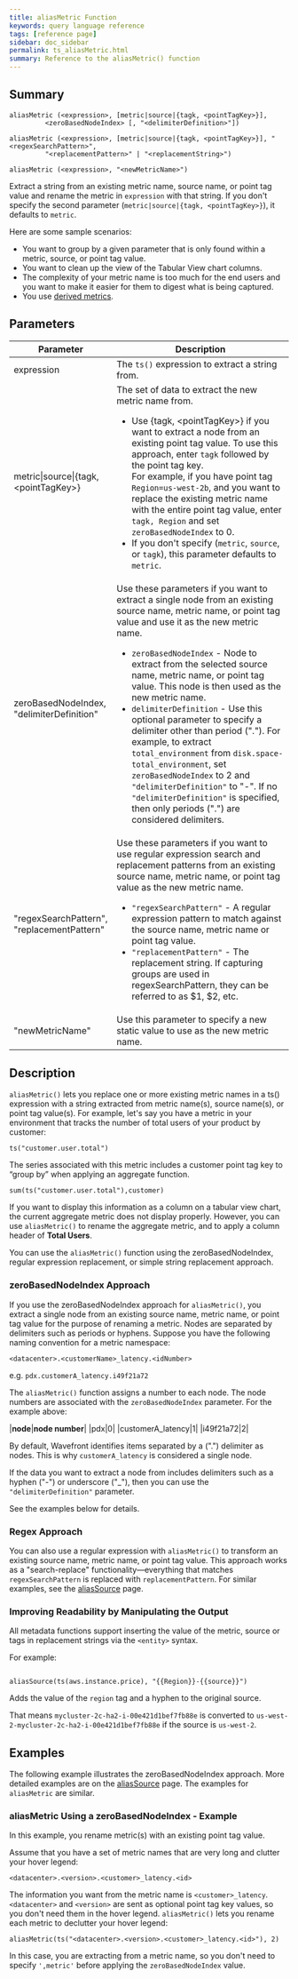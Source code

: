 ```yaml
---
title: aliasMetric Function
keywords: query language reference
tags: [reference page]
sidebar: doc_sidebar
permalink: ts_aliasMetric.html
summary: Reference to the aliasMetric() function
---
```


## Summary

```
aliasMetric (<expression>, [metric|source|{tagk, <pointTagKey>}],
         <zeroBasedNodeIndex> [, "<delimiterDefinition>"])

aliasMetric (<expression>, [metric|source|{tagk, <pointTagKey>}], "<regexSearchPattern>",
         "<replacementPattern>" | "<replacementString>")

aliasMetric (<expression>, "<newMetricName>")
```


Extract a string from an existing metric name, source name, or point tag value and rename the metric in `expression` with that string. If you don't specify the second parameter (`metric|source|{tagk, <pointTagKey>}`), it defaults to `metric`.

Here are some sample scenarios:
* You want to group by a given parameter that is only found within a metric, source, or point tag value.
* You want to clean up the view of the Tabular View chart columns.
* The complexity of your metric name is too much for the end users and you want to make it easier for them to digest what is being captured.
* You use [derived metrics](derived_metrics.html).

## Parameters

<table>
<tbody>
<thead>
<tr><th width="30%">Parameter</th><th width="70%">Description</th></tr>
</thead>
<tr>
<td>expression</td>
<td>The <code>ts()</code> expression to extract a string from.</td>
</tr>
<tr>
<td>metric&vert;source&vert;&#123;tagk,&lt;pointTagKey&gt;&#125;</td>
<td>The set of data to extract the new metric name from.
<ul>
<li>Use &#123;tagk, &lt;pointTagKey&gt;&#125; if you want to extract a node from an existing point tag value. To use this approach, enter <code>tagk</code> followed by the point tag key. <div>For example, if you have point tag <code>Region=us-west-2b</code>, and you want to replace the existing metric name with the entire point tag value, enter <code>tagk, Region</code> and set <code>zeroBasedNodeIndex</code> to 0.</div></li>
<li>If you don't specify (<code>metric</code>, <code>source</code>, or <code>tagk</code>), this parameter defaults to <code>metric</code>.</li>
</ul>
</td>
</tr>
<tr>
<td>zeroBasedNodeIndex, "delimiterDefinition"</td>
<td>Use these parameters if you want to extract a single node from an existing source name, metric name, or point tag value and use it as the new metric name.
<ul>
<li><code>zeroBasedNodeIndex</code> - Node to extract from the selected source name, metric name, or point tag value. This node is then used as the new metric name. </li>
<li><code>delimiterDefinition</code> - Use this optional parameter to specify a delimiter other than period ("."). For example, to extract <code>total_environment</code> from <code>disk.space-total_environment</code>, set <code>zeroBasedNodeIndex</code> to 2 and <code>"delimiterDefinition"</code> to "-". If no <code>"delimiterDefinition"</code> is specified, then only periods (".") are considered delimiters.</li>
</ul>
</td>
</tr>
<tr>
<td>"regexSearchPattern", "replacementPattern"</td>
<td>Use these parameters if you want to use regular expression search and replacement patterns from an existing source name, metric name, or point tag value as the new metric name.
<ul>
<li><code>"regexSearchPattern"</code> - A regular expression pattern to match against the source name, metric name or point tag value.</li>
<li><code>"replacementPattern"</code> - The replacement string. If capturing groups are used in regexSearchPattern, they can be referred to as $1, $2, etc.</li>
</ul>
</td>
</tr>
<tr>
<td>"newMetricName"</td>
<td>Use this parameter to specify a new static value to use as the new metric name.</td>
</tr>
</tbody>
</table>

## Description

`aliasMetric()` lets you replace one or more existing metric names in a ts() expression with a string extracted from metric name(s), source name(s), or point tag value(s). For example, let's say you have a metric in your environment that tracks the number of total users of your product by customer:

`ts("customer.user.total")`

The series associated with this metric includes a customer point tag key to “group by” when applying an aggregate function.

`sum(ts("customer.user.total"),customer)`

If you want to display this information as a column on a tabular view chart, the current aggregate metric does not display properly. However, you can use `aliasMetric()` to rename the aggregate metric, and to apply a column header of **Total Users**.

You can use the `aliasMetric()` function using the zeroBasedNodeIndex, regular expression replacement, or simple string replacement approach.

### zeroBasedNodeIndex Approach

If you use the zeroBasedNodeIndex approach for `aliasMetric()`, you extract a single node from an existing source name, metric name, or point tag value for the purpose of renaming a metric. Nodes are separated by delimiters such as periods or hyphens. Suppose you have the following naming convention for a metric namespace:

```
<datacenter>.<customerName>_latency.<idNumber>
```

e.g. `pdx.customerA_latency.i49f21a72`

The `aliasMetric()` function assigns a number to each node. The node numbers are associated with the `zeroBasedNodeIndex` parameter. For the example above:

|**node**|**node number**|
|pdx|0|
|customerA_latency|1|
|i49f21a72|2|


By default, Wavefront identifies items separated by a (".") delimiter as nodes. This is why `customerA_latency` is considered a single node.

If the data you want to extract a node from includes delimiters such as a hyphen ("-") or underscore ("_"), then you can use the `"delimiterDefinition"` parameter.

See the examples below for details.

### Regex Approach

You can also use a regular expression with `aliasMetric()` to transform an existing source name, metric name, or point tag value.  This approach works as a "search-replace" functionality&mdash;everything that matches `regexSearchPattern` is replaced with `replacementPattern`. For similar examples, see the [aliasSource](ts_aliasSource.html) page.

### Improving Readability by Manipulating the Output

All metadata functions support inserting the value of the metric, source or tags in replacement strings via the `<entity>` syntax.

For example:

<code>
aliasSource(ts(aws.instance.price), "&lbrace;&lbrace;Region&rbrace;&rbrace;-&lbrace;&lbrace;source&rbrace;&rbrace;")
</code>

Adds the value of the `region` tag and a hyphen to the original source.

That means `mycluster-2c-ha2-i-00e421d1bef7fb88e` is converted to `us-west-2-mycluster-2c-ha2-i-00e421d1bef7fb88e` if the source is `us-west-2`.


## Examples

The following example illustrates the zeroBasedNodeIndex approach. More detailed examples are on the [aliasSource](ts_aliasSource.html) page. The examples for `aliasMetric` are similar.

### aliasMetric Using a zeroBasedNodeIndex - Example

In this example, you rename metric(s) with an existing point tag value.

Assume that you have a set of metric names that are very long and clutter your hover legend:

```
<datacenter>.<version>.<customer>_latency.<id>
```

The information you want from the metric name is `<customer>_latency`. `<datacenter>` and `<version>` are sent as optional point tag key values, so you don't need them in the hover legend. `aliasMetric()` lets you rename each metric to declutter your hover legend:

```
aliasMetric(ts("<datacenter>.<version>.<customer>_latency.<id>"), 2)
```

In this case, you are extracting from a metric name, so you don't need to specify `',metric'` before applying the `zeroBasedNodeIndex` value.

<!---### aliasMetric using a Regular Expression - Example

TBD--->
